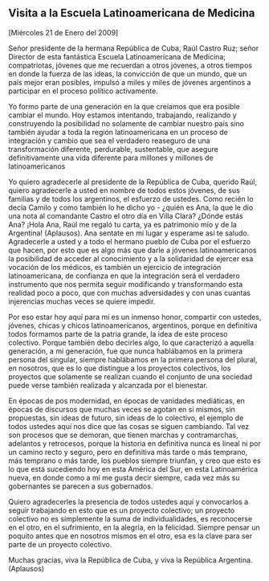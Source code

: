 Visita a la Escuela Latinoamericana de Medicina
-----------------------------------------------

[Miércoles 21 de Enero del 2009]

Señor presidente de la hermana República de Cuba, Raúl Castro Ruz; señor
Director de esta fantástica Escuela Latinoamericana de Medicina;
compatriotas, jóvenes que me recuerdan a otros jóvenes, a otros tiempos
en donde la fuerza de las ideas, la convicción de que un mundo, que un
país mejor eran posibles, impulsó a miles y miles de jóvenes argentinos
a participar en el proceso político activamente.

Yo formo parte de una generación en la que creíamos que era posible
cambiar el mundo. Hoy estamos intentando, trabajando, realizando y
construyendo la posibilidad no solamente de cambiar nuestro país sino
también ayudar a toda la región latinoamericana en un proceso de
integración y cambio que sea el verdadero reaseguro de una
transformación diferente, perdurable, sustentable, que asegure
definitivamente una vida diferente para millones y millones de
latinoamericanos

Yo quiero agradecerle al presidente de la República de Cuba, querido
Raúl, quiero agradecerle a usted en nombre de todos estos jóvenes, de
sus familias y de todos los argentinos, el esfuerzo de ustedes. Como
recién lo decía Camilo y como también lo he dicho yo - ¿quién es Ana, la
que le dio una nota al comandante Castro el otro día en Villa Clara?
¿Dónde estás Ana? ¡Hola Ana, Raúl me regaló tu carta, ya es patrimonio
mío y de la Argentina! (Aplausos). Ana sentate en mi lugar y esperame
así te saludo. Agradecerle a usted y a todo el hermano pueblo de Cuba
por el esfuerzo que hacen, por esto que es algo más que darle a jóvenes
latinoamericanos la posibilidad de acceder al conocimiento y a la
solidaridad de ejercer esa vocación de los médicos, es también un
ejercicio de integración latinoamericana, de confianza en que la
integración será el verdadero instrumento que nos permita seguir
modificando y transformando esta realidad poco a poco, que con muchas
adversidades y con unas cuantas injerencias muchas veces se quiere
impedir.

Por eso estar hoy aquí para mí es un inmenso honor, compartir con
ustedes, jóvenes, chicas y chicos latinoamericanos, argentinos, porque
en definitiva todos formamos parte de la patria grande, la idea de este
proceso colectivo. Porque también debo decirles algo, lo que caracterizó
a aquella generación, a mi generación, fue que nunca hablábamos en la
primera persona del singular, siempre hablábamos en la primera persona
del plural, en nosotros, que es lo que distingue a los proyectos
colectivos, los proyectos que solamente se realizan cuando el conjunto
de una sociedad puede verse también realizada y alcanzada por el
bienestar.

En épocas de pos modernidad, en épocas de vanidades mediáticas, en
épocas de discursos que muchas veces se agotan en si mismos, sin
propuestas, sin ideas de futuro, sin ideas de lo colectivo, el ejemplo
de todos ustedes aquí nos dice que las cosas se siguen cambiando. Tal
vez son procesos que se demoran, que tienen marchas y contramarchas,
adelantos y retrocesos, porque la historia en definitiva nunca es lineal
ni por un camino recto y seguro, pero en definitiva más tarde o más
temprano, más temprano o más tarde, los pueblos siempre triunfan, y creo
que esto es lo que está sucediendo hoy en esta América del Sur, en esta
Latinoamérica nueva, en donde como a mí me gusta decir siempre, cada vez
más su gobernantes se parecen a sus gobernados.

Quiero agradecerles la presencia de todos ustedes aquí y convocarlos a
seguir trabajando en esto que es un proyecto colectivo; un proyecto
colectivo no es simplemente la suma de individualidades, es reconocerse
en el otro, en el sufrimiento, en la alegría, en la felicidad. Siempre
pensar un poquito antes que en nosotros mismos en el otro, esa es la
clave para ser parte de un proyecto colectivo.

Muchas gracias, viva la República de Cuba, y viva la República
Argentina. (Aplausos)

 
